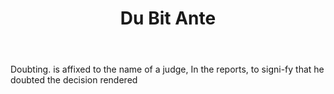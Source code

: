 ---
title: Du Bit Ante
letter: D
permalink: "/definitions/bld-du-bit-ante.html"
body: Doubting. is affixed to the name of a judge, In the reports, to signi-fy that
  he doubted the decision rendered
published_at: '2018-07-07'
source: Black's Law Dictionary 2nd Ed (1910)
layout: post
---